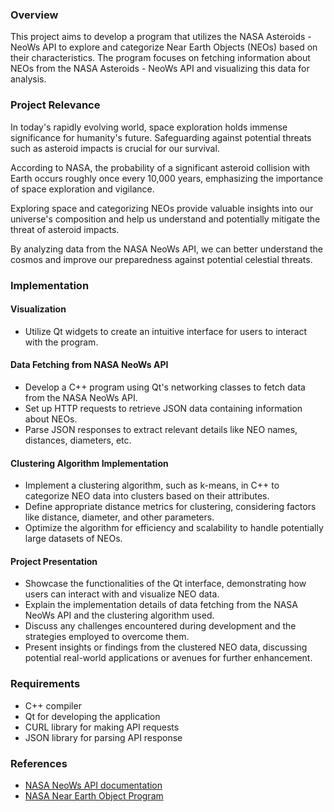 ### Overview

This project aims to develop a program that utilizes the NASA Asteroids - NeoWs API to explore and categorize Near Earth Objects (NEOs) based on their characteristics. The program focuses on fetching information about NEOs from the NASA Asteroids - NeoWs API and visualizing this data for analysis.

### Project Relevance

In today's rapidly evolving world, space exploration holds immense significance for humanity's future. Safeguarding against potential threats such as asteroid impacts is crucial for our survival.

According to NASA, the probability of a significant asteroid collision with Earth occurs roughly once every 10,000 years, emphasizing the importance of space exploration and vigilance.

Exploring space and categorizing NEOs provide valuable insights into our universe's composition and help us understand and potentially mitigate the threat of asteroid impacts.

By analyzing data from the NASA NeoWs API, we can better understand the cosmos and improve our preparedness against potential celestial threats.

### Implementation

#### Visualization

- Utilize Qt widgets to create an intuitive interface for users to interact with the program.

#### Data Fetching from NASA NeoWs API

- Develop a C++ program using Qt's networking classes to fetch data from the NASA NeoWs API.
- Set up HTTP requests to retrieve JSON data containing information about NEOs.
- Parse JSON responses to extract relevant details like NEO names, distances, diameters, etc.

#### Clustering Algorithm Implementation

- Implement a clustering algorithm, such as k-means, in C++ to categorize NEO data into clusters based on their attributes.
- Define appropriate distance metrics for clustering, considering factors like distance, diameter, and other parameters.
- Optimize the algorithm for efficiency and scalability to handle potentially large datasets of NEOs.

#### Project Presentation

- Showcase the functionalities of the Qt interface, demonstrating how users can interact with and visualize NEO data.
- Explain the implementation details of data fetching from the NASA NeoWs API and the clustering algorithm used.
- Discuss any challenges encountered during development and the strategies employed to overcome them.
- Present insights or findings from the clustered NEO data, discussing potential real-world applications or avenues for further enhancement.

### Requirements

- C++ compiler
- Qt for developing the application
- CURL library for making API requests
- JSON library for parsing API response

### References

- [NASA NeoWs API documentation](https://api.nasa.gov/api.html#neows-lookup)
- [NASA Near Earth Object Program](https://cneos.jpl.nasa.gov/)
